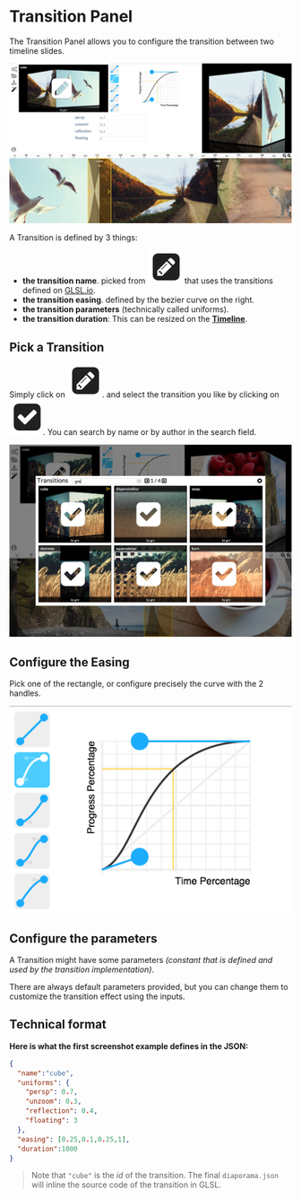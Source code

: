 # Transition Panel

The Transition Panel allows you to configure the transition between two timeline slides.

![](imgs/overview/3.jpg)

A Transition is defined by 3 things:
- **the transition name**. picked from ![](imgs/edit.png) that uses the transitions defined on [GLSL.io](http://glsl.io).
- **the transition easing**. defined by the bezier curve on the right.
- **the transition parameters** (technically called uniforms).
- **the transition duration**: This can be resized on the [**Timeline**](timeline.md).


## Pick a Transition

Simply click on ![](imgs/edit.png).
and select the transition you like by clicking on ![](imgs/check.png).
You can search by name or by author in the search field.

![](imgs/pick_transition.jpg)


## Configure the Easing

Pick one of the rectangle, or configure precisely the curve with the 2 handles.

![](imgs/bezier.png)

## Configure the parameters

A Transition might have some parameters
*(constant that is defined and used by the transition implementation)*.

There are always default parameters provided, but you can change them
to customize the transition effect using the inputs.

## Technical format

**Here is what the first screenshot example defines in the JSON:**

```json
{
  "name":"cube",
  "uniforms": {
    "persp": 0.7,
    "unzoom": 0.3,
    "reflection": 0.4,
    "floating": 3
  },
  "easing": [0.25,0.1,0.25,1],
  "duration":1000
}
```

> Note that `"cube"` is the *id* of the transition. The final `diaporama.json` will inline the source code of the transition in GLSL.
